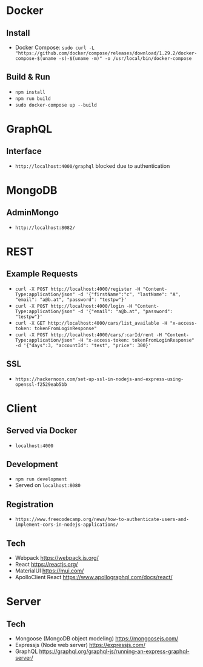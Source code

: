 # Docker
## Install
- Docker Compose: `sudo curl -L "https://github.com/docker/compose/releases/download/1.29.2/docker-compose-$(uname -s)-$(uname -m)" -o /usr/local/bin/docker-compose`

## Build & Run
- `npm install`
- `npm run build`
- `sudo docker-compose up --build`

# GraphQL
## Interface
- `http://localhost:4000/graphql` blocked due to authentication

# MongoDB
## AdminMongo
- `http://localhost:8082/`

# REST
## Example Requests
- `curl -X POST http://localhost:4000/register -H "Content-Type:application/json" -d '{"firstName":"c", "lastName": "A", "email": "a@b.at", "password": "testpw"}'`
- `curl -X POST http://localhost:4000/login -H "Content-Type:application/json" -d '{"email": "a@b.at", "password": "testpw"}'`
- `curl -X GET http://localhost:4000/cars/list_available -H "x-access-token: tokenFromLoginResponse"`
- `curl -X POST http://localhost:4000/cars/:carId/rent -H "Content-Type:application/json" -H "x-access-token: tokenFromLoginResponse" -d '{"days":3, "accountId": "test", "price": 300}'`

## SSL
- `https://hackernoon.com/set-up-ssl-in-nodejs-and-express-using-openssl-f2529eab5bb`

# Client
## Served via Docker
- `localhost:4000`

## Development
- `npm run development`
- Served on `localhost:8080`

## Registration
- `https://www.freecodecamp.org/news/how-to-authenticate-users-and-implement-cors-in-nodejs-applications/`

## Tech
- Webpack https://webpack.js.org/
- React https://reactjs.org/
- MaterialUI https://mui.com/
- ApolloClient React https://www.apollographql.com/docs/react/

# Server
## Tech
- Mongoose (MongoDB object modeling) https://mongoosejs.com/
- Expressjs (Node web server) https://expressjs.com/
- GraphQL https://graphql.org/graphql-js/running-an-express-graphql-server/
